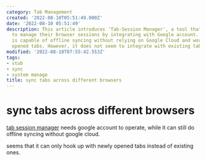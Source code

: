 ```yaml
---
category: Tab Management
created: '2022-08-10T05:51:49.000Z'
date: '2022-08-10 05:51:49'
description: This article introduces 'Tab-Session Manager', a tool that allows users
  to manage their browser sessions by integrating with Google account. The software
  is capable of offline syncing without relying on Google Cloud and works on newly
  opened tabs. However, it does not seem to integrate with existing tabs.
modified: '2022-08-18T07:55:42.553Z'
tags:
- stub
- sync
- system manage
title: sync tabs across different browsers
---
```


# sync tabs across different browsers

[tab session manager](https://github.com/sienori/Tab-Session-Manager) needs google account to operate, while it can still do offline syncing without google cloud.

seems that it can only hook up with newly opened tabs instead of existing ones.
